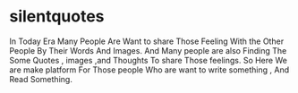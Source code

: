 # silentquotes
In Today Era Many People Are Want to share Those Feeling With the Other People By Their Words And Images. And Many people are also Finding The Some Quotes , images ,and Thoughts To share Those feelings. So Here We are make platform For Those people Who are want to write something , And Read Something.
